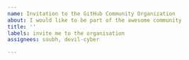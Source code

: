 ```yaml
---
name: Invitation to the GitHub Community Organization
about: I would like to be part of the awesome community
title: ''
labels: invite me to the organisation
assignees: suubh, devil-cyber

---
```



